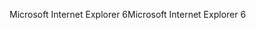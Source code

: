 <span data-ttu-id="8a7fd-101">Microsoft Internet Explorer 6</span><span class="sxs-lookup"><span data-stu-id="8a7fd-101">Microsoft Internet Explorer 6</span></span>